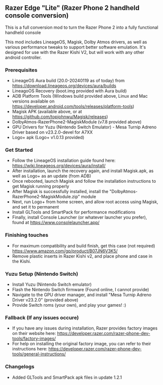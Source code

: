 ## Razer Edge "Lite" (Razer Phone 2 handheld console conversion)

This is a full conversion mod to turn the Razer Phone 2 into a fully functional handheld console

This mod includes LineageOS, Magisk, Dolby Atmos drivers, as well as various performance tweaks to support better software emulation. It's designed for use with the Razer Kishi V2, but will work with any other android controller.

### Prerequisites
- LineageOS Aura build (20.0-20240119 as of today) from https://download.lineageos.org/devices/aura/builds
- LineagoOS Recovery (boot.img provided with Aura build)
- ADB Platform Tools (Windows build provided above, Linux and Mac versions available on https://developer.android.com/tools/releases/platform-tools)
- Magisk APK (available above, or at https://github.com/topjohnwu/Magisk/releases)
- DolbyAtmos-RazerPhone2-MagiskModule (v7.8 provided above)
- GPU Drivers for Yuzu (Nintendo Switch Emulator) - Mesa Turnip Adreno Driver based on v23.2.0-devel for A7XX
- Logo+ apk (Logo+ v1.0.13 provided)

### Get Started
- Follow the LineageOS installation guide found here: https://wiki.lineageos.org/devices/aura/install/
- After installation, launch the recovery again, and install Magisk.apk, as well as Logo+ as an update (from ADB)
- Once rebooted, launch Magisk and follow the installation instructions to get Magisk running properly
- After Magisk is successfully installed, install the "DolbyAtmos-RazerPhone2-MagiskModule.zip" module
- Next, run Logo+ from home screen, and allow root access using Magisk, and set it to permanent
- Install GLTools and SmartPack for performance modifications
- Finally, install Console Launcher (or whatever launcher you prefer), found at https://www.consolelauncher.app/

### Finishing touches
- For maximum compatibility and build finish, get this case (not required) https://www.amazon.com/gp/product/B07JN6V3K5/
- Remove plastic inserts in Razer Kishi v2, and place phone and case in the Kishi. 

### Yuzu Setup (Nintendo Switch)
- Install Yuzu (Nintendo Switch emulator)
- Flash the Nintendo Switch firmware (Found online, I cannot provide)
- Navigate to the GPU driver manager, and install "Mesa Turnip Adreno Driver v23.2.0" (provided above)
- Provide Switch roms (your own), and play your games! :)

### Fallback (If any issues occure)
- If you have any issues during installation, Razer provides factory images on their website here: https://developer.razer.com/razer-phone-dev-tools/factory-images/
- For help on installing the original factory image, you can refer to their instructions here: https://developer.razer.com/razer-phone-dev-tools/general-instructions/

### Changelogs
- Added GLTools and SmartPack apk files in update 1.2.1
